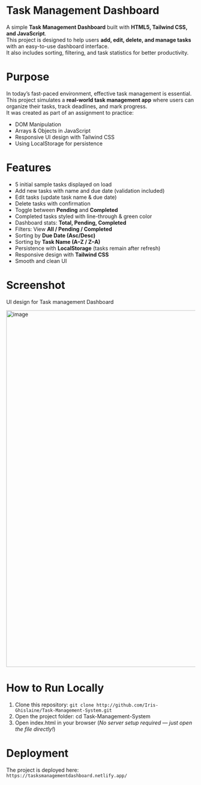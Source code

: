 #  Task Management Dashboard
A simple **Task Management Dashboard** built with **HTML5, Tailwind CSS, and JavaScript**.  
This project is designed to help users **add, edit, delete, and manage tasks** with an easy-to-use dashboard interface.  
It also includes sorting, filtering, and task statistics for better productivity.  

# Purpose
In today’s fast-paced environment, effective task management is essential.  
This project simulates a **real-world task management app** where users can organize their tasks, track deadlines, and mark progress.  
It was created as part of an assignment to practice:  
- DOM Manipulation  
- Arrays & Objects in JavaScript  
- Responsive UI design with Tailwind CSS  
- Using LocalStorage for persistence  

# Features
- 5 initial sample tasks displayed on load  
- Add new tasks with name and due date (validation included)  
- Edit tasks (update task name & due date)  
- Delete tasks with confirmation  
- Toggle between **Pending** and **Completed**  
- Completed tasks styled with line-through & green color  
- Dashboard stats: **Total, Pending, Completed**  
- Filters: View **All / Pending / Completed**  
- Sorting by **Due Date (Asc/Desc)**  
- Sorting by **Task Name (A–Z / Z–A)**  
- Persistence with **LocalStorage** (tasks remain after refresh)  
- Responsive design with **Tailwind CSS**  
- Smooth and clean UI
  
# Screenshot
UI design for Task management Dashboard

<img width="1905" height="950" alt="image" src="https://github.com/user-attachments/assets/2cfd4201-11ad-4afe-aedd-dd15c2e36055" />

# How to Run Locally
1. Clone this repository:
```git clone http://github.com/Iris-Ghislaine/Task-Management-System.git```
2. Open the project folder:
   cd Task-Management-System
3. Open index.html in your browser (_No server setup required — just open the file directly!_)

# Deployment
The project is deployed here: ```https://tasksmanagementdashboard.netlify.app/```
